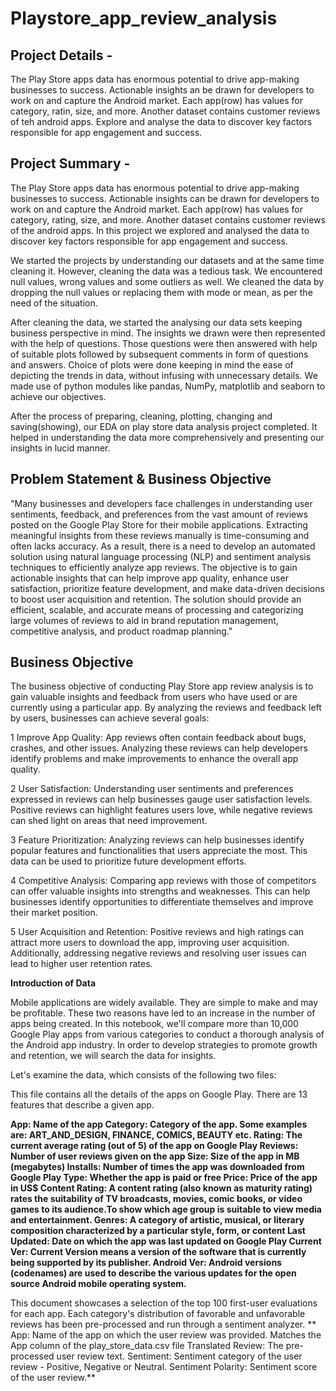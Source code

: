 # Playstore_app_review_analysis

## **Project Details -**
The Play Store apps data has enormous potential to drive app-making businesses to success. Actionable insights an be drawn for developers to work on and capture the Android market. Each app(row) has values for category, ratin, size, and more. Another dataset contains customer reviews of teh android apps. Explore and analyse the data to discover key factors responsible for app engagement and success.

## **Project Summary -**
The Play Store apps data has enormous potential to drive app-making businesses to success. Actionable insights can be drawn for developers to work on and capture the Android market. Each app(row) has values for category, rating, size, and more. Another dataset contains customer reviews of the android apps. In this project we explored and analysed the data to discover key factors responsible for app engagement and success.

We started the projects by understanding our datasets and at the same time cleaning it. However, cleaning the data was a tedious task. We encountered null values, wrong values and some outliers as well. We cleaned the data by dropping the null values or replacing them with mode or mean, as per the need of the situation.

After cleaning the data, we started the analysing our data sets keeping business perspective in mind. The insights we drawn were then represented with the help of questions. Those questions were then answered with help of suitable plots followed by subsequent comments in form of questions and answers. Choice of plots were done keeping in mind the ease of depicting the trends in data, without infusing with unnecessary details. We made use of python modules like pandas, NumPy, matplotlib and seaborn to achieve our objectives.

After the process of preparing, cleaning, plotting, changing and saving(showing), our EDA on play store data analysis project completed. It helped in understanding the data more comprehensively and presenting our insights in lucid manner.

## **Problem Statement & Business Objective**
"Many businesses and developers face challenges in understanding user sentiments, feedback, and preferences from the vast amount of reviews posted on the Google Play Store for their mobile applications. Extracting meaningful insights from these reviews manually is time-consuming and often lacks accuracy. As a result, there is a need to develop an automated solution using natural language processing (NLP) and sentiment analysis techniques to efficiently analyze app reviews. The objective is to gain actionable insights that can help improve app quality, enhance user satisfaction, prioritize feature development, and make data-driven decisions to boost user acquisition and retention. The solution should provide an efficient, scalable, and accurate means of processing and categorizing large volumes of reviews to aid in brand reputation management, competitive analysis, and product roadmap planning."

## Business Objective

The business objective of conducting Play Store app review analysis is to gain valuable insights and feedback from users who have used or are currently using a particular app. By analyzing the reviews and feedback left by users, businesses can achieve several goals:

1 Improve App Quality: App reviews often contain feedback about bugs, crashes, and other issues. Analyzing these reviews can help developers identify problems and make improvements to enhance the overall app quality.

2 User Satisfaction: Understanding user sentiments and preferences expressed in reviews can help businesses gauge user satisfaction levels. Positive reviews can highlight features users love, while negative reviews can shed light on areas that need improvement.

3 Feature Prioritization: Analyzing reviews can help businesses identify popular features and functionalities that users appreciate the most. This data can be used to prioritize future development efforts.

4 Competitive Analysis: Comparing app reviews with those of competitors can offer valuable insights into strengths and weaknesses. This can help businesses identify opportunities to differentiate themselves and improve their market position.

5 User Acquisition and Retention: Positive reviews and high ratings can attract more users to download the app, improving user acquisition. Additionally, addressing negative reviews and resolving user issues can lead to higher user retention rates.

**Introduction of Data**

Mobile applications are widely available. They are simple to make and may be profitable. These two reasons have led to an increase in the number of apps being created. In this notebook, we'll compare more than 10,000 Google Play apps from various categories to conduct a thorough analysis of the Android app industry. In order to develop strategies to promote growth and retention, we will search the data for insights.

Let's examine the data, which consists of the following two files:

This file contains all the details of the apps on Google Play. There are 13 features that describe a given app.

**App: Name of the app
Category: Category of the app. Some examples are: ART_AND_DESIGN, FINANCE, COMICS, BEAUTY etc.
Rating: The current average rating (out of 5) of the app on Google Play
Reviews: Number of user reviews given on the app
Size: Size of the app in MB (megabytes)
Installs: Number of times the app was downloaded from Google Play
Type: Whether the app is paid or free
Price: Price of the app in US$
Content Rating: A content rating (also known as maturity rating) rates the suitability of TV broadcasts, movies, comic books, or video games to its audience.To show which age group is suitable to view media and entertainment.
Genres: A category of artistic, musical, or literary composition characterized by a particular style, form, or content
Last Updated: Date on which the app was last updated on Google Play
Current Ver: Current Version means a version of the software that is currently being supported by its publisher.
Android Ver: Android versions (codenames) are used to describe the various updates for the open source Android mobile operating system.**

This document showcases a selection of the top 100 first-user evaluations for each app. Each category's distribution of favorable and unfavorable reviews has been pre-processed and run through a sentiment analyzer.
**
App: Name of the app on which the user review was provided. Matches the App column of the play_store_data.csv file
Translated Review: The pre-processed user review text.
Sentiment: Sentiment category of the user review - Positive, Negative or Neutral.
Sentiment Polarity: Sentiment score of the user review.**

